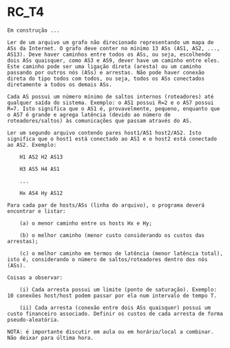 # RC_T4

    Em construção ...

    Ler de um arquivo um grafo não direcionado representando um mapa de ASs da Internet. O grafo deve conter no mínimo 13 ASs (AS1, AS2, ..., AS13). Deve haver caminhos entre todos os ASs, ou seja, escolhendo dois ASs quaisquer, como AS3 e AS9, dever have um caminho entre eles. Este caminho pode ser uma ligação direta (aresta) ou um caminho passando por outros nós (ASs) e arrestas. Não pode haver conexão direta do tipo todos com todos, ou seja, todos os ASs conectados diretamente a todos os demais ASs.

    Cada AS possui um número mínimo de saltos internos (roteadores) até qualquer saída do sistema. Exemplo: o AS1 possui R=2 e o AS7 possui R=7. Isto significa que o AS1 é, provavelmente, pequeno, enquanto que o AS7 é grande e agrega latência (devido ao número de roteadores/saltos) às comunicações que passam através do AS.

    Ler um segundo arquivo contendo pares host1/AS1 host2/AS2. Isto significa que o host1 está conectado ao AS1 e o host2 está conectado ao AS2. Exemplo:

        H1 AS2 H2 AS13

        H3 AS5 H4 AS1

        ...

        Hx AS4 Hy AS12

    Para cada par de hosts/ASs (linha do arquivo), o programa deverá encontrar e listar:

        (a) o menor caminho entre os hosts Hx e Hy;

        (b) o melhor caminho (menor custo considerando os custos das arrestas);

        (c) o melhor caminho em termos de latência (menor latência total), isto é, considerando o número de saltos/roteadores dentro dos nós (ASs).

    Coisas a observar:

        (i) Cada arresta possui um limite (ponto de saturação). Exemplo: 10 conexões host/host podem passar por ela num intervalo de tempo T.

        (ii) Cada arresta (conexão entre dois ASs quaisquer) possui um custo financeiro associado. Definir os custos de cada arresta de forma pseudo-aleatória.

    NOTA: é importante discutir em aula ou em horário/local a combinar. Não deixar para última hora.